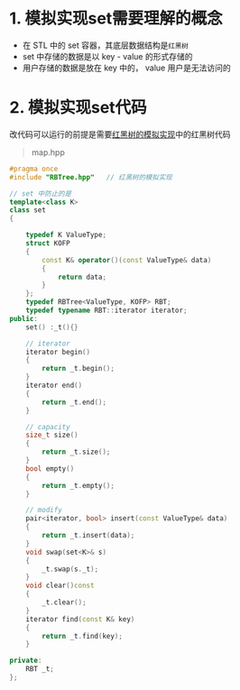 # 1. 模拟实现set需要理解的概念

* 在 STL 中的 set 容器，其底层数据结构是`红黑树`
* set 中存储的数据是以 key - value 的形式存储的
* 用户存储的数据是放在 key 中的， value 用户是无法访问的



# 2. 模拟实现set代码

改代码可以运行的前提是需要[红黑树的模拟实现]()中的红黑树代码

> map.hpp

```cpp
#pragma once
#include "RBTree.hpp"	// 红黑树的模拟实现

// set 中防止的是
template<class K>
class set
{

	typedef K ValueType;
	struct KOFP
	{
		const K& operator()(const ValueType& data)
		{
			return data;
		}
	};
	typedef RBTree<ValueType, KOFP> RBT;
	typedef typename RBT::iterator iterator;
public:
	set() :_t(){}

	// iterator
	iterator begin()
	{
		return _t.begin();
	}
	iterator end()
	{
		return _t.end();
	}

	// capacity
	size_t size()
	{
		return _t.size();
	}
	bool empty()
	{
		return _t.empty();
	}

	// modify
	pair<iterator, bool> insert(const ValueType& data)
	{
		return _t.insert(data);
	}
	void swap(set<K>& s)
	{
		_t.swap(s._t);
	}
	void clear()const
	{
		_t.clear();
	}
	iterator find(const K& key)
	{
		return _t.find(key);
	}

private:
	RBT _t;
};
```


